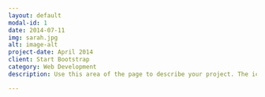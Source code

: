 ```yaml
---
layout: default
modal-id: 1
date: 2014-07-11
img: sarah.jpg
alt: image-alt
project-date: April 2014
client: Start Bootstrap
category: Web Development
description: Use this area of the page to describe your project. The icon above is part of a free icon set by <a href="https://sellfy.com/p/8Q9P/jV3VZ/">Flat Icons</a>. On our website, you can download their free set with 16 icons, or you can purchase the entire set with 146 icons for only $12!

---
```

